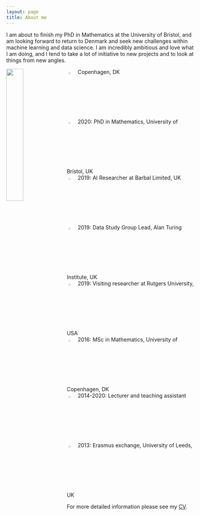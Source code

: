 ```yaml
---
layout: page
title: About me
---
```


I am about to finish my PhD in Mathematics at the University of Bristol, and am looking forward to return to Denmark and seek new challenges within machine learning and data science. I am incredibly ambitious and love what I am doing, and I tend to take a lot of initiative to new projects and to look at things from new angles.

<img align="left" src="{{ site.baseurl }}/img/2mt.jpg" style="width:30%; margin-right:10px">

<img src="{{ site.baseurl }}/img/icon-home.png" style="margin:5px; width:3%"> Copenhagen, DK<br>
<img src="{{ site.baseurl }}/img/icon-student.png" style="margin:5px; width:3%"> 2020: PhD in Mathematics, University of Bristol, UK<br>
<img src="{{ site.baseurl }}/img/icon-briefcase.png" style="margin:5px; width:3%"> 2019: AI Researcher at Barbal Limited, UK<br>
<img src="{{ site.baseurl }}/img/icon-data.png" style="margin:5px; width:3%"> 2019: Data Study Group Lead, Alan Turing Institute, UK<br>
<img src="{{ site.baseurl }}/img/icon-physics.png" style="margin:5px; width:3%"> 2019: Visiting researcher at Rutgers University, USA<br>
<img src="{{ site.baseurl }}/img/icon-degree.png" style="margin:5px; width:3%"> 2016: MSc in Mathematics, University of Copenhagen, DK<br>
<img src="{{ site.baseurl }}/img/icon-teaching.png" style="margin:5px; width:3%"> 2014-2020: Lecturer and teaching assistant<br>
<img src="{{ site.baseurl }}/img/icon-airplane.png" style="margin:5px; width:3%"> 2013: Erasmus exchange, University of Leeds, UK<br>

For more detailed information please see my [CV](/img/cv.pdf).
